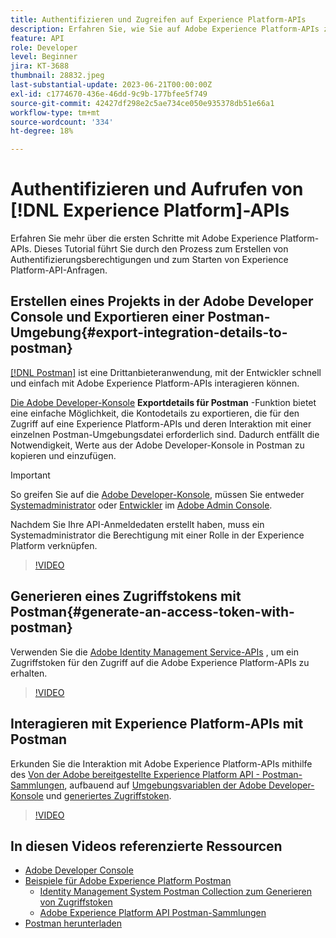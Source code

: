 ```yaml
---
title: Authentifizieren und Zugreifen auf Experience Platform-APIs
description: Erfahren Sie, wie Sie auf Adobe Experience Platform-APIs zugreifen können.
feature: API
role: Developer
level: Beginner
jira: KT-3688
thumbnail: 28832.jpeg
last-substantial-update: 2023-06-21T00:00:00Z
exl-id: c1774670-436e-46dd-9c9b-177bfee5f749
source-git-commit: 42427df298e2c5ae734ce050e935378db51e66a1
workflow-type: tm+mt
source-wordcount: '334'
ht-degree: 18%

---
```


# Authentifizieren und Aufrufen von [!DNL Experience Platform]-APIs

Erfahren Sie mehr über die ersten Schritte mit Adobe Experience Platform-APIs. Dieses Tutorial führt Sie durch den Prozess zum Erstellen von Authentifizierungsberechtigungen und zum Starten von Experience Platform-API-Anfragen.

## Erstellen eines Projekts in der Adobe Developer Console und Exportieren einer Postman-Umgebung{#export-integration-details-to-postman}

[[!DNL Postman]](https://www.postman.com/) ist eine Drittanbieteranwendung, mit der Entwickler schnell und einfach mit Adobe Experience Platform-APIs interagieren können.

[Die Adobe Developer-Konsole](https://developer.adobe.com/console/home) **Exportdetails für Postman** -Funktion bietet eine einfache Möglichkeit, die Kontodetails zu exportieren, die für den Zugriff auf eine Experience Platform-APIs und deren Interaktion mit einer einzelnen Postman-Umgebungsdatei erforderlich sind. Dadurch entfällt die Notwendigkeit, Werte aus der Adobe Developer-Konsole in Postman zu kopieren und einzufügen.

>[!IMPORTANT]
>
>So greifen Sie auf die [Adobe Developer-Konsole](https://developer.adobe.com/console/home), müssen Sie entweder [Systemadministrator](https://helpx.adobe.com/de/enterprise/using/admin-roles.html) oder [Entwickler](https://helpx.adobe.com/enterprise/using/manage-developers.html#:~:text=Add%20developers%20to%20a%20single%20product%20profile&amp;text=In%20the%20Admin%20Console%2C%20navigate,in%20the%20upper%2Dright%20corner.) im [Adobe Admin Console](https://adminconsole.adobe.com).
>
> Nachdem Sie Ihre API-Anmeldedaten erstellt haben, muss ein Systemadministrator die Berechtigung mit einer Rolle in der Experience Platform verknüpfen.

>[!VIDEO](https://video.tv.adobe.com/v/28832/?quality=12&learn=on)




## Generieren eines Zugriffstokens mit Postman{#generate-an-access-token-with-postman}

Verwenden Sie die [Adobe Identity Management Service-APIs](https://github.com/adobe/experience-platform-postman-samples/tree/master/apis/ims) , um ein Zugriffstoken für den Zugriff auf die Adobe Experience Platform-APIs zu erhalten.

>[!VIDEO](https://video.tv.adobe.com/v/29698/?quality=12&learn=on)


## Interagieren mit Experience Platform-APIs mit Postman

Erkunden Sie die Interaktion mit Adobe Experience Platform-APIs mithilfe des [Von der Adobe bereitgestellte Experience Platform API - Postman-Sammlungen](https://github.com/adobe/experience-platform-postman-samples/tree/master/apis/experience-platform), aufbauend auf [Umgebungsvariablen der Adobe Developer-Konsole](#export-integration-details-to-postman) und [generiertes Zugriffstoken](#generate-an-access-token-with-postman).

>[!VIDEO](https://video.tv.adobe.com/v/29704/?quality=12&learn=on)


## In diesen Videos referenzierte Ressourcen

* [Adobe Developer Console](https://developer.adobe.com/console/home)
* [Beispiele für Adobe Experience Platform Postman](https://github.com/adobe/experience-platform-postman-samples)
   * [Identity Management System Postman Collection zum Generieren von Zugriffstoken](https://github.com/adobe/experience-platform-postman-samples/tree/master/apis/ims)
   * [Adobe Experience Platform API Postman-Sammlungen](https://github.com/adobe/experience-platform-postman-samples/tree/master/apis/experience-platform)
* [Postman herunterladen](https://www.postman.com/)
